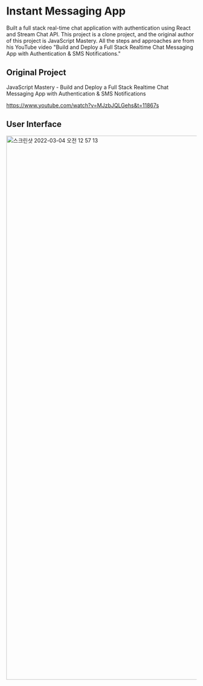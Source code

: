 # Instant Messaging App

Built a full stack real-time chat application with authentication using React and Stream Chat API. This project is a clone project, and the original author of this project is JavaScript Mastery. All the steps and approaches are from his YouTube video "Build and Deploy a Full Stack Realtime Chat Messaging App with Authentication & SMS Notifications."

## Original Project

JavaScript Mastery - Build and Deploy a Full Stack Realtime Chat Messaging App with Authentication & SMS Notifications

https://www.youtube.com/watch?v=MJzbJQLGehs&t=11867s

## User Interface

<img width="1440" alt="스크린샷 2022-03-04 오전 12 57 13" src="https://user-images.githubusercontent.com/94903612/156602009-be97deeb-d948-45fe-a23a-0645e3750b92.png">

